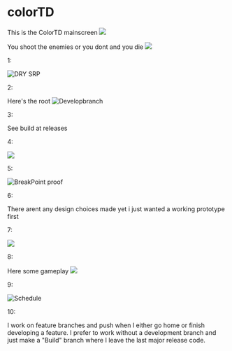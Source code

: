 # colorTD

This is the ColorTD mainscreen
![](https://github.com/Nx27-ma/colorTD/blob/master/GitPictures/MainScreenTowerDefense.png)

You shoot the enemies or you dont and you die
![](https://github.com/Nx27-ma/colorTD/blob/master/GitPictures/GameBase.png)

1: 

![DRY SRP](https://github.com/Nx27-ma/colorTD/blob/master/Assets/Scripts/Enemy/MoveEnemy.cs)

2:

Here's the root ![Develop](https://github.com/Nx27-ma/colorTD/tree/Build1/Assets )branch

3: 

See build at releases

4:

![](https://github.com/Nx27-ma/colorTD/blob/master/GitPictures/ColorTD%20gameplay.gif)

5:

![BreakPoint](https://github.com/Nx27-ma/colorTD/blob/master/GitPictures/BreakPoint.png) proof

6:

There arent any design choices made yet i just wanted a working prototype first

7:

![](https://github.com/Nx27-ma/colorTD/blob/master/GitPictures/ClassDiagram.png)

8:

Here some gameplay
![](https://github.com/Nx27-ma/colorTD/blob/master/GitPictures/ColorTD%20gameplay.gif)

9:

![Schedule](https://trello.com/b/bnFHbXcf/colortd)

10: 

I work on feature branches and push when I either go home or finish developing a feature.
I prefer to work without a development branch and just make a "Build" branch where I leave the last major release code.

